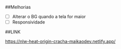 ##Melhorias

- [ ] Alterar o BG quando a tela for maior
- [ ] Responsividade

##LINK

https://nlw-heat-origin-cracha-maikaodev.netlify.app/
